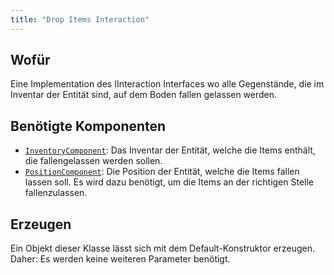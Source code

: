 ```yaml
---
title: "Drop Items Interaction"
---
```


## Wofür

Eine Implementation des IInteraction Interfaces wo alle Gegenstände, die im Inventar der Entität sind,
auf dem Boden fallen gelassen werden.

## Benötigte Komponenten

- [`InventoryComponent`](../components/inventory_component.md):
  Das Inventar der Entität, welche die Items enthält, die fallengelassen werden sollen.
- [`PositionComponent`](../components/position_component.md):
  Die Position der Entität, welche die Items fallen lassen soll. Es wird dazu benötigt, um die Items an der richtigen Stelle fallenzulassen.

## Erzeugen

Ein Objekt dieser Klasse lässt sich mit dem Default-Konstruktor erzeugen. Daher: Es werden keine weiteren Parameter benötigt.
